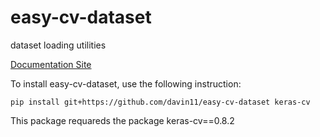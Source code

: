 # easy-cv-dataset
dataset loading utilities

[Documentation Site](https://davin11.github.io/easy-cv-dataset/)

To install easy-cv-dataset, use the following instruction:
```
pip install git+https://github.com/davin11/easy-cv-dataset keras-cv
```

This package requareds the package keras-cv==0.8.2
